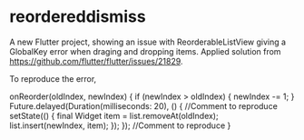 # reordereddismiss

A new Flutter project, showing an issue with ReorderableListView giving a GlobalKey error when draging and dropping items.
Applied solution from https://github.com/flutter/flutter/issues/21829. 

To reproduce the error,

 onReorder(oldIndex, newIndex) {
    if (newIndex > oldIndex) {
      newIndex -= 1;
    }
    Future.delayed(Duration(milliseconds: 20), () {    //Comment to reproduce 
      setState(() {
        final Widget item = list.removeAt(oldIndex);
        list.insert(newIndex, item);
      });
    });                                               //Comment to reproduce 
  }


